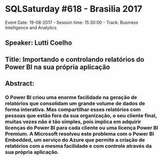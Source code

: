 # SQLSaturday #618 - Brasilia 2017
Event Date: 19-08-2017 - Session time: 15:30:00 - Track: Business Intelligence and Analytics
## Speaker: Lutti Coelho
## Title: Importando e controlando relatórios do Power BI na sua própria aplicação
## Abstract:
### O Power BI criou uma enorme facilidade na geração de relatórios que consolidam um grande volume de dados de forma interativa. Mas compartilhar esses relatórios com pessoas que estão fora da sua organização, o seu cliente final, muitas vezes não é tão simples, pois implica em adquirir licenças do Power BI para cada cliente ou uma licença Power BI Premium. A Microsoft resolveu este problema com o Power BI Embedded, um serviço do Azure que permite a criação de relatórios com a mesma facilidade e com controle através da sua própria aplicação.

